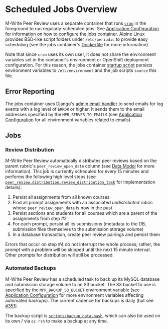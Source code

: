# Scheduled Jobs Overview

M-Write Peer Review uses a separate container that runs [`cron`](https://en.wikipedia.org/wiki/Cron) in the foreground to
run regularly-scheduled jobs.  See [Application Configuration](application-configuration.md) for information on how
to configure the jobs container.  Alpine Linux provides BSD-like script folders under `/etc/periodic` to provide easy
scheduling (see the jobs container's [Dockerfile](/dockerfiles/jobs.Dockerfile) for more information).

Note that since `cron` uses its own user, it does not share the environment variables set in the container's environment
or OpenShift deployment configuration.  For this reason, the jobs container [startup script](/scripts/start_jobs.bash)
persists environment variables to `/etc/environment` and the job scripts `source` this file.

## Error Reporting

The jobs container uses Django's [admin email handler](https://docs.djangoproject.com/en/1.11/topics/logging/) to send
emails for log events with a log level of `ERROR` or higher.  It sends them to the email addresses specified by the
`MPR_SERVER_TO_EMAILS` (see [Application Configuration](application-configuration.md) for all environment variables
related to emails).

## Jobs

### Review Distribution

M-Write Peer Review automatically distributes peer reviews based on the parent rubric's `peer_review_open_date` column
(see [Data Model](data-model.md) for more information).  This job is currently scheduled for every 15 minutes and
performs the following high level steps (see
[`peer_review.distribution.review_distribution_task`](/peer_review/distribution.py#L118) for implementation details):
1. Persist all assignments from all known courses
2. Find all prompt assignments with an associated *undistributed* rubric whose `peer_review_open_date` is now in the
past
3. Persist sections and students for all courses which are a parent of the assignments from step #2
4. For each prompt, persist all its submissions (metadata to the DB, submission files themselves to the submission
storage volume)
5. In a database transaction, create peer review pairings and persist them

Errors that occur on step #4 do not interrupt the whole process; rather, the prompt with a problem will be skipped until
the next 15 minute interval.  Other prompts for distribution will still be processed.

### Automated Backups

M-Write Peer Review has a scheduled task to back up its MySQL database and submission storage volume to an S3 bucket.
The S3 bucket to use is specified by the `MPR_BACKUP_S3_BUCKET` environment variable (see
[Application Configuration](application-configuration.md) for more environment variables affecting automated backups).
The current cadence for backups is daily (but see [#351](https://github.com/M-Write/mwrite-peer-review/issues/351)).

The backup script is [`scripts/backup_data.bash`](/scripts/backup_data.bash), which can also be used on its own / via
`oc rsh` to make a backup at any time.
